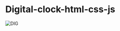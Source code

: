 # Digital-clock-html-css-js
![DIG](https://user-images.githubusercontent.com/48913682/96355336-72cdc380-10d8-11eb-92b3-5b338eb30a25.PNG)
